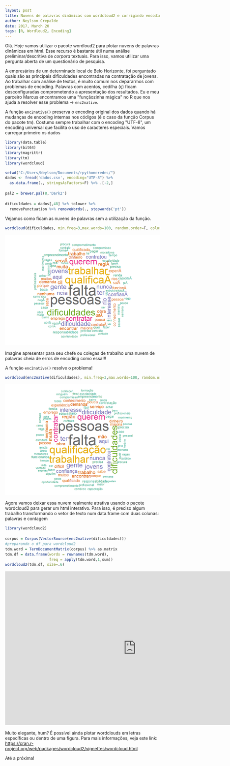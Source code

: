 ```yaml
---
layout: post
title: Nuvens de palavras dinâmicas com wordcloud2 e corrigindo encoding
author: Neylson Crepalde
date: 2017, March 20
tags: [R, Wordloud2, Encoding]
---
```


Olá. Hoje vamos utilizar o pacote wordloud2 para plotar nuvens de palavras dinâmicas em html. Esse recurso é bastante útil numa análise preliminar/descritiva de *corpora* textuais. Para isso, vamos utilizar uma pergunta aberta de um questionário de pesquisa.

A empresários de um determinado local de Belo Horizonte, foi perguntado quais são as principais dificuldades encontradas na contratação de jovens. Ao trabalhar com análise de textos, é muito comum nos depararmos com problemas de encoding. Palavras com acentos, cedilha (ç) ficam desconfiguradas comprometendo a apresentação dos resultados. Eu e meu parceiro Marcus encontramos uma "funçãozinha mágica" no R que nos ajuda a resolver esse problema -&gt; `enc2native`.

A função `enc2native()` preserva o encoding original dos dados quando há mudanças de encoding internas nos códigos (é o caso da função Corpus do pacote tm). Costumo sempre trabalhar com o encoding "UTF-8", um encoding universal que facilita o uso de caracteres especiais. Vamos carregar primeiro os dados

``` r
library(data.table)
library(bit64)
library(magrittr)
library(tm)
library(wordcloud)
```

``` r
setwd("C:/Users/Neylson/Documents/rpythoneredes/")
dados <- fread('dados.csv', encoding="UTF-8") %>% 
  as.data.frame(., stringsAsFactors=F) %>% .[-2,]

pal2 = brewer.pal(8,'Dark2')

dificuldades = dados[,48] %>% tolower %>% 
  removePunctuation %>% removeWords(., stopwords('pt'))
```

Vejamos como ficam as nuvens de palavras sem a utilização da função.

``` r
wordcloud(dificuldades, min.freq=3,max.words=100, random.order=F, colors=pal2)
```

![](/img/post_wordcloud2_files/figure-markdown_github/wordcloud%20sem-1.png)

Imagine apresentar para seu chefe ou colegas de trabalho uma nuvem de palavras cheia de erros de encoding como essa!!!

A função `enc2native()` resolve o problema!

``` r
wordcloud(enc2native(dificuldades), min.freq=3,max.words=100, random.order=F, colors=pal2)
```

![](/img/post_wordcloud2_files/figure-markdown_github/unnamed-chunk-2-1.png)

Agora vamos deixar essa nuvem realmente atrativa usando o pacote wordcloud2 para gerar um html interativo. Para isso, é preciso algum trabalho transformando o vetor de texto num data.frame com duas colunas: palavras e contagem

``` r
library(wordcloud2)

corpus = Corpus(VectorSource(enc2native(dificuldades)))
#preparando o df para wordcloud2
tdm.word = TermDocumentMatrix(corpus) %>% as.matrix
tdm.df = data.frame(words = rownames(tdm.word),
                    freq = apply(tdm.word,1,sum))
wordcloud2(tdm.df, size=.6)
```

<iframe src="http://neylsoncrepalde.github.io/word2.html" width="850" height="500" seamless scrolling="no" frameBorder = "0"></iframe>

Muito elegante, hum? É possível ainda plotar wordclouds em letras específicas ou dentro de uma figura. Para mais informações, veja este link: <https://cran.r-project.org/web/packages/wordcloud2/vignettes/wordcloud.html>

Até a próxima!
